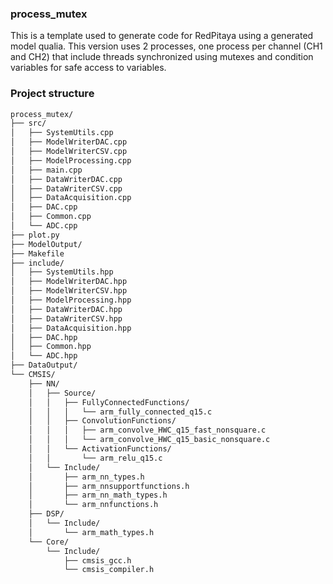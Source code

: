 ### process_mutex
This is a template used to generate code for RedPitaya using a generated model qualia. This version uses 2 processes, one process per channel (CH1 and CH2) that include threads synchronized using mutexes and condition variables for safe access to variables.
### Project structure
```bash
process_mutex/
├── src/
│   ├── SystemUtils.cpp
│   ├── ModelWriterDAC.cpp
│   ├── ModelWriterCSV.cpp
│   ├── ModelProcessing.cpp
│   ├── main.cpp
│   ├── DataWriterDAC.cpp
│   ├── DataWriterCSV.cpp
│   ├── DataAcquisition.cpp
│   ├── DAC.cpp
│   ├── Common.cpp
│   └── ADC.cpp
├── plot.py
├── ModelOutput/
├── Makefile
├── include/
│   ├── SystemUtils.hpp
│   ├── ModelWriterDAC.hpp
│   ├── ModelWriterCSV.hpp
│   ├── ModelProcessing.hpp
│   ├── DataWriterDAC.hpp
│   ├── DataWriterCSV.hpp
│   ├── DataAcquisition.hpp
│   ├── DAC.hpp
│   ├── Common.hpp
│   └── ADC.hpp
├── DataOutput/
└── CMSIS/
    ├── NN/
    │   ├── Source/
    │   │   ├── FullyConnectedFunctions/
    │   │   │   └── arm_fully_connected_q15.c
    │   │   ├── ConvolutionFunctions/
    │   │   │   ├── arm_convolve_HWC_q15_fast_nonsquare.c
    │   │   │   └── arm_convolve_HWC_q15_basic_nonsquare.c
    │   │   └── ActivationFunctions/
    │   │       └── arm_relu_q15.c
    │   └── Include/
    │       ├── arm_nn_types.h
    │       ├── arm_nnsupportfunctions.h
    │       ├── arm_nn_math_types.h
    │       └── arm_nnfunctions.h
    ├── DSP/
    │   └── Include/
    │       └── arm_math_types.h
    └── Core/
        └── Include/
            ├── cmsis_gcc.h
            └── cmsis_compiler.h
```
